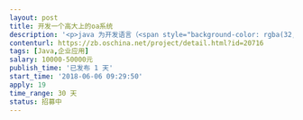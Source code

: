 ```yaml
---                
layout: post       
title: 开发一个高大上的oa系统           
description: '<p>java 为开发语言（<span style="background-color: rgba(32, 160, 255, 0.0980392); color: rgb(32, 160, 255);">Python也行，其他不要</span>）  至ssh  ssm或是更优方案，功能有工作流程、会议管理、文件管理、日程、计划、任务、项目管理、邮件 、IM、新闻、公告等oa常见功能。如有成品最好，所供产品不要存在第三方产权争议。（用户界面要好点、传统不要）。有现成的或是能在开发框架上开发的都可以。</p>'     
contenturl: https://zb.oschina.net/project/detail.html?id=20716      
tags: [Java,企业应用]            
salary: 10000-50000元          
publish_time: '已发布 1 天'         
start_time: '2018-06-06 09:29:50'           
apply: 19                   
time_range: 30 天              
status: 招募中                  
---                 
```

